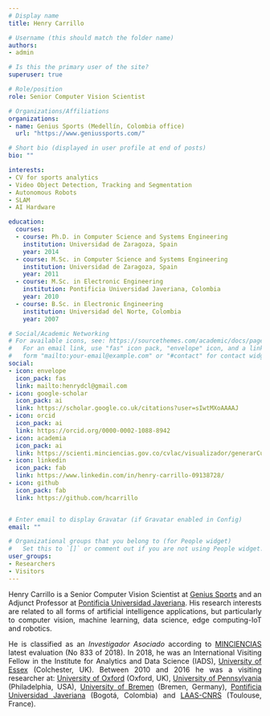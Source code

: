 ```yaml
---
# Display name
title: Henry Carrillo

# Username (this should match the folder name)
authors:
- admin

# Is this the primary user of the site?
superuser: true

# Role/position
role: Senior Computer Vision Scientist

# Organizations/Affiliations
organizations:
- name: Genius Sports (Medellín, Colombia office)
  url: "https://www.geniussports.com/"

# Short bio (displayed in user profile at end of posts)
bio: ""

interests:
- CV for sports analytics
- Video Object Detection, Tracking and Segmentation
- Autonomous Robots
- SLAM
- AI Hardware

education:
  courses:
  - course: Ph.D. in Computer Science and Systems Engineering
    institution: Universidad de Zaragoza, Spain
    year: 2014
  - course: M.Sc. in Computer Science and Systems Engineering
    institution: Universidad de Zaragoza, Spain
    year: 2011
  - course: M.Sc. in Electronic Engineering
    institution: Pontificia Universidad Javeriana, Colombia
    year: 2010
  - course: B.Sc. in Electronic Engineering
    institution: Universidad del Norte, Colombia
    year: 2007

# Social/Academic Networking
# For available icons, see: https://sourcethemes.com/academic/docs/page-builder/#icons
#   For an email link, use "fas" icon pack, "envelope" icon, and a link in the
#   form "mailto:your-email@example.com" or "#contact" for contact widget.
social:
- icon: envelope
  icon_pack: fas
  link: mailto:henrydcl@gmail.com
- icon: google-scholar
  icon_pack: ai
  link: https://scholar.google.co.uk/citations?user=sIwtMXoAAAAJ
- icon: orcid
  icon_pack: ai
  link: https://orcid.org/0000-0002-1088-8942
- icon: academia
  icon_pack: ai
  link: https://scienti.minciencias.gov.co/cvlac/visualizador/generarCurriculoCv.do?cod_rh=0001540826
- icon: linkedin
  icon_pack: fab
  link: https://www.linkedin.com/in/henry-carrillo-09138728/
- icon: github
  icon_pack: fab
  link: https://github.com/hcarrillo


# Enter email to display Gravatar (if Gravatar enabled in Config)
email: ""

# Organizational groups that you belong to (for People widget)
#   Set this to `[]` or comment out if you are not using People widget.
user_groups:
- Researchers
- Visitors
---
```


<div style="text-align: justify">
<p>
Henry Carrillo is a Senior Computer Vision Scientist at <a href="https://www.geniussports.com/">Genius Sports</a> and an Adjunct Professor at <a href="https://www.javeriana.edu.co/">Pontificia Universidad Javeriana</a>. His research interests are related to all forms of artificial intelligence applications, but particularly to computer vision, machine learning, data science, edge computing-IoT and robotics.
</p>
</div>


<div style="text-align: justify">
<p>
He is classified as an <i>Investigador Asociado</i> according to <a href="https://minciencias.gov.co/">MINCIENCIAS</a>  latest evaluation (No 833 of 2018). In 2018, he was an International Visiting Fellow in the Institute for Analytics and Data Science (IADS), <a href="https://www.essex.ac.uk/">University of Essex</a> (Colchester, UK). Between 2010 and 2016 he was a visiting researcher at: <a href="https://www.ox.ac.uk/">University of Oxford</a>  (Oxford, UK), <a href="https://www.upenn.edu/">University of Pennsylvania</a>  (Philadelphia, USA), <a href="https://www.uni-bremen.de/">University of Bremen</a> (Bremen, Germany), <a href="https://www.javeriana.edu.co/">Pontificia Universidad Javeriana</a> (Bogotá, Colombia) and <a href="https://www.laas.fr/">LAAS-CNRS</a>  (Toulouse, France).
</p>
</div>
